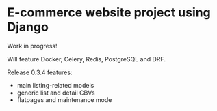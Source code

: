 # E-commerce website project using Django

Work in progress!

Will feature Docker, Celery, Redis, PostgreSQL and DRF.

Release 0.3.4 features:
- main listing-related models
- generic list and detail CBVs
- flatpages and maintenance mode
